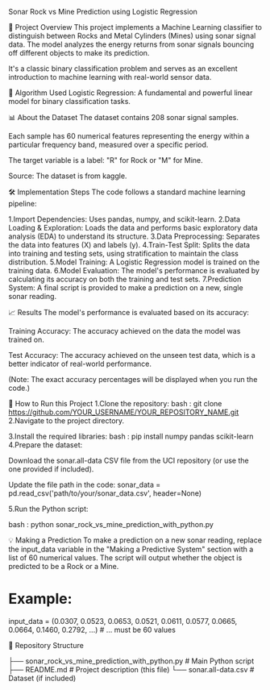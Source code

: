 Sonar Rock vs Mine Prediction using Logistic Regression

📖 Project Overview
This project implements a Machine Learning classifier to distinguish between Rocks and Metal Cylinders (Mines) using sonar signal data. The model analyzes the energy returns from sonar signals bouncing off different objects to make its prediction.

It's a classic binary classification problem and serves as an excellent introduction to machine learning with real-world sensor data.

🧠 Algorithm Used
Logistic Regression: A fundamental and powerful linear model for binary classification tasks.

📊 About the Dataset
The dataset contains 208 sonar signal samples.

Each sample has 60 numerical features representing the energy within a particular frequency band, measured over a specific period.

The target variable is a label: "R" for Rock or "M" for Mine.

Source: The dataset is from kaggle.

🛠️ Implementation Steps
The code follows a standard machine learning pipeline:

1.Import Dependencies: Uses pandas, numpy, and scikit-learn.
2.Data Loading & Exploration: Loads the data and performs basic exploratory data analysis (EDA) to understand its structure.
3.Data Preprocessing: Separates the data into features (X) and labels (y).
4.Train-Test Split: Splits the data into training and testing sets, using stratification to maintain the class distribution.
5.Model Training: A Logistic Regression model is trained on the training data.
6.Model Evaluation: The model's performance is evaluated by calculating its accuracy on both the training and test sets.
7.Prediction System: A final script is provided to make a prediction on a new, single sonar reading.

📈 Results
The model's performance is evaluated based on its accuracy:

Training Accuracy: The accuracy achieved on the data the model was trained on.

Test Accuracy: The accuracy achieved on the unseen test data, which is a better indicator of real-world performance.

(Note: The exact accuracy percentages will be displayed when you run the code.)

🚀 How to Run this Project
1.Clone the repository:
bash : git clone https://github.com/YOUR_USERNAME/YOUR_REPOSITORY_NAME.git
2.Navigate to the project directory.

3.Install the required libraries:
bash : pip install numpy pandas scikit-learn
4.Prepare the dataset:

Download the sonar.all-data CSV file from the UCI repository (or use the one provided if included).

Update the file path in the code: sonar_data = pd.read_csv('path/to/your/sonar_data.csv', header=None)

5.Run the Python script:

bash : python sonar_rock_vs_mine_prediction_with_python.py

💡 Making a Prediction
To make a prediction on a new sonar reading, replace the input_data variable in the "Making a Predictive System" section with a list of 60 numerical values. The script will output whether the object is predicted to be a Rock or a Mine.

# Example:
input_data = (0.0307, 0.0523, 0.0653, 0.0521, 0.0611, 0.0577, 0.0665, 0.0664, 0.1460, 0.2792, ...) # ... must be 60 values


📁 Repository Structure

├── sonar_rock_vs_mine_prediction_with_python.py  # Main Python script
├── README.md                                     # Project description (this file)
└── sonar.all-data.csv                           # Dataset (if included)
